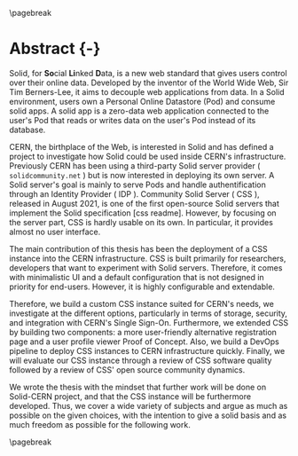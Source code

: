 
\pagebreak

Abstract {-}
========

<!-- background -->
Solid, for **So**cial **Li**nked **D**ata, is a new web standard that gives users control over their online data. Developed by the inventor of the World Wide Web, Sir Tim Berners-Lee, it aims to decouple web applications from data. In a Solid environment, users own a Personal Online Datastore (Pod) and consume solid apps. A solid app is a zero-data web application connected to the user's Pod that reads or writes data on the user's Pod instead of its database.

<!-- Problem/Gap -->
CERN, the birthplace of the Web, is interested in Solid and has defined a project to investigate how Solid could be used inside CERN's infrastructure. Previously CERN has been using a third-party Solid server provider ( `solidcommunity.net` ) but is now interested in deploying its own server. A Solid server's goal is mainly to serve Pods and handle authentification through an Identity Provider ( IDP ). Community Solid Server ( CSS ), released in August 2021, is one of the first open-source Solid servers that implement the Solid specification [css readme]. However, by focusing on the server part, CSS is hardly usable on its own. In particular, it provides almost no user interface.

<!-- Contribution -->
The main contribution of this thesis has been the deployment of a CSS instance into the CERN infrastructure. CSS is built primarily for researchers, developers that want to experiment with Solid servers. Therefore, it comes with minimalistic UI and a default configuration that is not designed in priority for end-users. However, it is highly configurable and extendable. 

Therefore, we build a custom CSS instance suited for CERN's needs, we investigate at the different options, particularly in terms of storage, security, and integration with CERN's Single Sign-On. Furthermore, we extended CSS by building two components: a more user-friendly alternative registration page and a user profile viewer Proof of Concept. Also, we build a DevOps pipeline to deploy CSS instances to CERN infrastructure quickly. Finally, we will evaluate our CSS instance through a review of CSS software quality followed by a review of CSS' open source community dynamics. 

We wrote the thesis with the mindset that further work will be done on Solid-CERN project, and that the CSS instance will be furthermore developed. Thus, we cover a wide variety of subjects and argue as much as possible on the given choices,  with the intention to give a solid basis and as much freedom as possible for the following work.


<!--
The central goal of this thesis is to investigate CSS as a solution for CERN's Solid server needs by deploying a CSS instance inside CERN's infrastructure. We created our own CSS instance, with improvment on the registration page and designed a component to view user profile. 


The investigation concludes that even if CSS, and mostly its ecosystem, lack maturity, CSS is a software of high quality, with remarkable plasticity and a viable long-term solution for CERN to a certain discussed extent. 

Design and Implementation
Evaluation
Conclusion

*background*
*Problem/Gap:*
Cern currently doesn't have its own solid server, relying on solidcommunity.net for solid related activity 
*Contribution:*
We deployed a CSS instance into CERN. CSS minimalistic, so improved to fit CERN's need. 
*Design and Implementation:*
Build our own CSS instance with improvment on registration page and a simple profile viewer. Also a Devops pipeline.
*Evaluation:*
???

Conclusion: 
-->


\pagebreak








